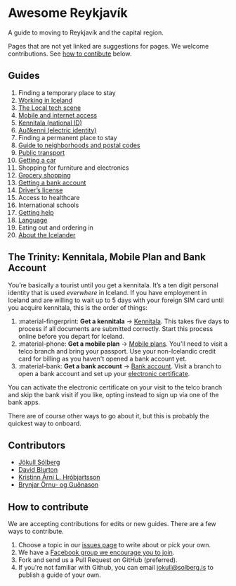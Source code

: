 # Awesome Reykjavík

A guide to moving to Reykjavík and the capital region.

Pages that are not yet linked are suggestions for pages. We welcome contributions. See [how to contibute](#how-to-contribute) below.

## Guides

1. Finding a temporary place to stay
1. [Working in Iceland](guides/working-in-iceland.md)
1. [The Local tech scene](guides/tech-scene.md)
1. [Mobile and internet access](guides/mobile-phones.md)
1. [Kennitala (national ID)](guides/kennitala.md)
1. [Auðkenni (electric identity)](guides/audkenni.md)
1. Finding a permanent place to stay
1. [Guide to neighborhoods and postal codes](guides/neighbourhoods.md)
1. [Public transport](guides/public-transport.md)
1. [Getting a car](guides/getting-a-car.md)
1. Shopping for furniture and electronics
1. [Grocery shopping](guides/groceries.md)
1. [Getting a bank account](guides/bank-account.md)
1. [Driver’s license](guides/drivers-license.md)
1. Access to healthcare
1. International schools
1. [Getting help](guides/getting-help.md)
1. [Language](guides/language.md)
1. Eating out and ordering in
1. [About the Icelander](guides/icelanders.md)

## The Trinity: Kennitala, Mobile Plan and Bank Account

You’re basically a tourist until you get a kennitala. It’s a ten digit personal
identity that is used *everwhere* in Iceland. If you have employment in Iceland
and are willing to wait up to 5 days with your foreign SIM card until you
acquire kennitala, this is the order of things:

1. :material-fingerprint: **Get a kennitala** →
   [Kennitala](guides/kennitala.md). This takes five days to process if all
   documents are submitted correctly. Start this process online before you
   depart for Iceland.
2. :material-phone: **Get a mobile plan** → [Mobile
   plans](guides/mobile-phones.md). You'll need to
   visit a telco branch and bring your passport. Use your non-Icelandic credit
   card for billing as you haven't opened a bank account yet.
3. :material-bank: **Get a bank account** → [Bank
   account](guides/bank-account.md). Visit a branch to open a bank account and set up your [electronic certificate](guides/audkenni.md).

You can activate the electronic certificate on your visit to the telco branch
and skip the bank visit if you like, opting instead to sign up via one of the
bank apps.

There are of course other ways to go about it, but this is probably the
quickest way to onboard.

## Contributors

- [Jökull Sólberg](https://github.com/jokull)
- [David Blurton](https://github.com/davidblurton)
- [Kristinn Árni L. Hróbjartsson](https://github.com/kiddi)
- [Brynjar Örnu- og Guðnason](https://github.com/brynjarog)

## How to contribute

We are accepting contributions for edits or new guides. There are a few ways to
contribute.

1. Choose a topic in our [issues
   page](https://github.com/jokull/awesome-reykjavik/issues) to write about or
   pick your own.
1. We have a [Facebook group we encourage you to
   join](https://www.facebook.com/groups/176641773386901).
1. Fork and send us a Pull Request on GitHub (preferred).
1. If you're not familiar with Github, you can email
   [jokull@solberg.is](mailto:jokull@solberg.is) to publish a guide of your
   own.